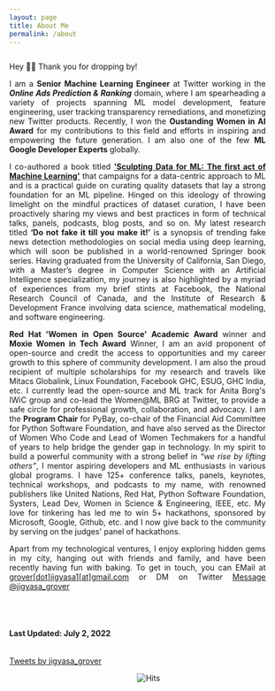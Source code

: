 ```yaml
---
layout: page
title: About Me
permalink: /about
---
```


<div class="column leftcol" style="text-align:justify;padding-right:40px">

Hey 👋🏻 Thank you for dropping by! 

<p>I am a <strong>Senior Machine Learning Engineer</strong> at Twitter working in the <strong><em>Online Ads Prediction &amp; Ranking</em></strong> domain, where I am spearheading a variety of projects spanning ML model development, feature engineering, user tracking transparency remediations, and monetizing new Twitter products. Recently, I won the <strong>Oustanding Women in AI Award</strong> for my contributions to this field and efforts in inspiring and empowering the future generation. I am also one of the few <strong>ML Google Developer Experts</strong> globally. </p>
 
<p>I co-authored a book titled <a href="https://www.amazon.com/Sculpting-Data-ML-Machine-Learning-ebook/dp/B08RN47C5T/"><strong>&#39;Sculpting Data for ML: The first act of Machine Learning&#39;</strong></a> that campaigns for a data-centric approach to ML and is a practical guide on curating quality datasets that lay a strong foundation for an ML pipeline. Hinged on this ideology of throwing limelight on the mindful practices of dataset curation, I have been proactively sharing my views and best practices in form of technical talks, panels, podcasts, blog posts, and so on. My latest research titled <strong>‘Do not fake it till you make it!’</strong> is a synopsis of trending fake news detection methodologies on social media using deep learning, which will soon be published in a world-renowned Springer book series. Having graduated from the University of California, San Diego, with a Master’s degree in Computer Science with an Artificial Intelligence specialization, my journey is also highlighted by a myriad of experiences from my brief stints at Facebook, the National Research Council of Canada, and the Institute of Research &amp; Development France involving data science, mathematical modeling, and software engineering.</p>
 
<p><strong>Red Hat &#39;Women in Open Source&#39; Academic Award</strong> winner and <strong>Moxie Women in Tech Award</strong> Winner, I am an avid proponent of open-source and credit the access to opportunities and my career growth to this sphere of community development. I am also the proud recipient of multiple scholarships for my research and travels like Mitacs Globalink, Linux Foundation, Facebook GHC, ESUG, GHC India, etc. I currently lead the open-source and ML track for Anita Borg&#39;s IWiC group and co-lead the Women@ML BRG at Twitter, to provide a safe circle for professional growth, collaboration, and advocacy. I am the <strong>Program Chair</strong> for PyBay, co-chair of the Financial Aid Committee for Python Software Foundation, and have also served as the Director of Women Who Code and Lead of Women Techmakers for a handful of years to help bridge the gender gap in technology. In my spirit to build a powerful community with a strong belief in <em>“we rise by lifting others”</em>, I mentor aspiring developers and ML enthusiasts in various global programs. I have 125+ conference talks, panels, keynotes, technical workshops, and podcasts to my name, with renowned publishers like United Nations, Red Hat, Python Software Foundation, Systers, Lead Dev, Women in Science &amp; Engineering, IEEE, etc. My love for tinkering has led me to win 5+ hackathons, sponsored by Microsoft, Google, Github, etc. and I now give back to the community by serving on the judges&#39; panel of hackathons.</p>
<p>Apart from my technological ventures, I enjoy exploring hidden gems in my city, hanging out with friends and family, and have been recently having fun with baking. To get in touch, you can EMail at <a href="mailto:grover.jigyasa1@gmail.com">grover[dot]jigyasa1[at]gmail.com</a> or DM on Twitter
 <a href="https://twitter.com/messages/compose?recipient_id=3180367712&text=Hi%20Jigyasa!" class="twitter-dm-button" data-screen-name="@jigyasa_grover" data-size=large>Message @jigyasa_grover</a> </p>

<br> <br>

<h4> Last Updated: July 2, 2022 </h4>

</div>

<div class="column rightcol">

<a class="twitter-timeline" data-width="600" data-height="900" href="https://twitter.com/jigyasa_grover?ref_src=twsrc%5Etfw">Tweets by jigyasa_grover</a> <script async src="https://platform.twitter.com/widgets.js" charset="utf-8"></script>

</div>


<center> <img src="https://hitcounter.pythonanywhere.com/count/tag.svg" alt="Hits"> </center>
